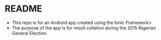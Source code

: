 # README #

* This repo is for an Android app created using the Ionic Framework>
* The purpose of the app is for result collation during the 2015 Nigerian General Election.